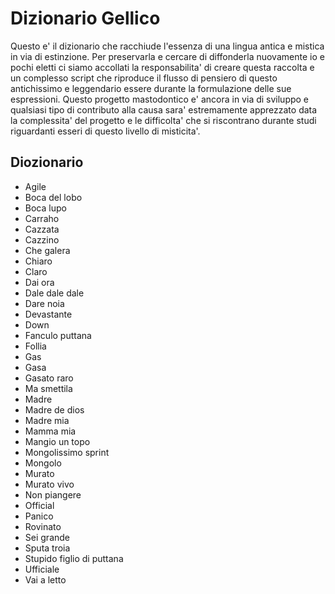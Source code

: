 # Dizionario Gellico 
Questo e' il dizionario che racchiude l'essenza di una lingua antica e mistica in via di estinzione.
Per preservarla e cercare di diffonderla nuovamente io e pochi eletti ci siamo accollati la responsabilita' di creare questa raccolta e un complesso script che riproduce il flusso di pensiero di questo antichissimo e leggendario essere durante la formulazione delle sue espressioni.
Questo progetto mastodontico e' ancora in via di sviluppo e qualsiasi tipo di contributo alla causa sara' estremamente apprezzato data la complessita' del progetto e le difficolta' che si riscontrano durante studi riguardanti esseri di questo livello di misticita'.

## Diozionario

- Agile
- Boca del lobo
- Boca lupo
- Carraho
- Cazzata
- Cazzino
- Che galera
- Chiaro
- Claro
- Dai ora
- Dale dale dale
- Dare noia 
- Devastante
- Down
- Fanculo puttana
- Follia 
- Gas
- Gasa
- Gasato raro
- Ma smettila
- Madre
- Madre de dios
- Madre mia
- Mamma mia
- Mangio un topo
- Mongolissimo sprint
- Mongolo 
- Murato
- Murato vivo
- Non piangere
- Official 
- Panico 
- Rovinato
- Sei grande
- Sputa troia
- Stupido figlio di puttana 
- Ufficiale
- Vai a letto



